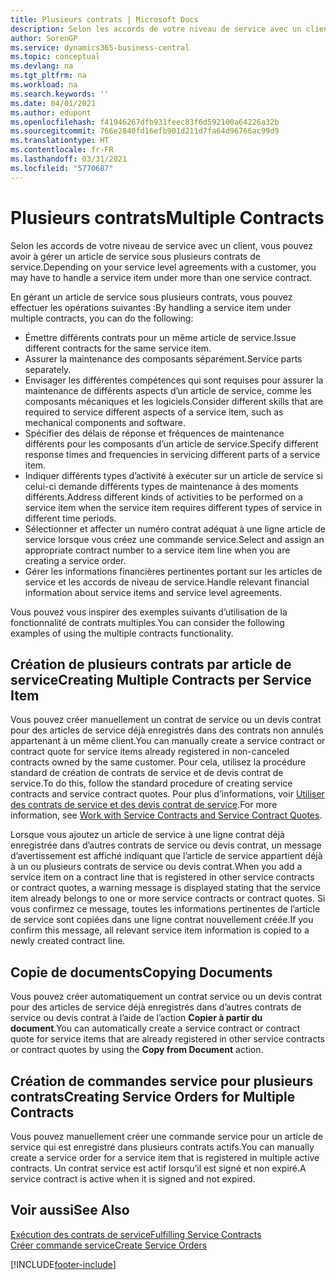 ```yaml
---
title: Plusieurs contrats | Microsoft Docs
description: Selon les accords de votre niveau de service avec un client, vous pouvez avoir à gérer un article de service sous plusieurs contrats de service.
author: SorenGP
ms.service: dynamics365-business-central
ms.topic: conceptual
ms.devlang: na
ms.tgt_pltfrm: na
ms.workload: na
ms.search.keywords: ''
ms.date: 04/01/2021
ms.author: edupont
ms.openlocfilehash: f41946267dfb931feec83f6d592100a64226a32b
ms.sourcegitcommit: 766e2840fd16efb901d211d7fa64d96766ac99d9
ms.translationtype: HT
ms.contentlocale: fr-FR
ms.lasthandoff: 03/31/2021
ms.locfileid: "5770687"
---
```

# <a name="multiple-contracts"></a><span data-ttu-id="17e2c-103">Plusieurs contrats</span><span class="sxs-lookup"><span data-stu-id="17e2c-103">Multiple Contracts</span></span>
<span data-ttu-id="17e2c-104">Selon les accords de votre niveau de service avec un client, vous pouvez avoir à gérer un article de service sous plusieurs contrats de service.</span><span class="sxs-lookup"><span data-stu-id="17e2c-104">Depending on your service level agreements with a customer, you may have to handle a service item under more than one service contract.</span></span>  
  
<span data-ttu-id="17e2c-105">En gérant un article de service sous plusieurs contrats, vous pouvez effectuer les opérations suivantes :</span><span class="sxs-lookup"><span data-stu-id="17e2c-105">By handling a service item under multiple contracts, you can do the following:</span></span>  
  
* <span data-ttu-id="17e2c-106">Émettre différents contrats pour un même article de service.</span><span class="sxs-lookup"><span data-stu-id="17e2c-106">Issue different contracts for the same service item.</span></span>  
* <span data-ttu-id="17e2c-107">Assurer la maintenance des composants séparément.</span><span class="sxs-lookup"><span data-stu-id="17e2c-107">Service parts separately.</span></span>  
* <span data-ttu-id="17e2c-108">Envisager les différentes compétences qui sont requises pour assurer la maintenance de différents aspects d’un article de service, comme les composants mécaniques et les logiciels.</span><span class="sxs-lookup"><span data-stu-id="17e2c-108">Consider different skills that are required to service different aspects of a service item, such as mechanical components and software.</span></span>  
* <span data-ttu-id="17e2c-109">Spécifier des délais de réponse et fréquences de maintenance différents pour les composants d’un article de service.</span><span class="sxs-lookup"><span data-stu-id="17e2c-109">Specify different response times and frequencies in servicing different parts of a service item.</span></span>  
* <span data-ttu-id="17e2c-110">Indiquer différents types d’activité à exécuter sur un article de service si celui-ci demande différents types de maintenance à des moments différents.</span><span class="sxs-lookup"><span data-stu-id="17e2c-110">Address different kinds of activities to be performed on a service item when the service item requires different types of service in different time periods.</span></span>  
* <span data-ttu-id="17e2c-111">Sélectionner et affecter un numéro contrat adéquat à une ligne article de service lorsque vous créez une commande service.</span><span class="sxs-lookup"><span data-stu-id="17e2c-111">Select and assign an appropriate contract number to a service item line when you are creating a service order.</span></span>  
* <span data-ttu-id="17e2c-112">Gérer les informations financières pertinentes portant sur les articles de service et les accords de niveau de service.</span><span class="sxs-lookup"><span data-stu-id="17e2c-112">Handle relevant financial information about service items and service level agreements.</span></span>  
  
<span data-ttu-id="17e2c-113">Vous pouvez vous inspirer des exemples suivants d’utilisation de la fonctionnalité de contrats multiples.</span><span class="sxs-lookup"><span data-stu-id="17e2c-113">You can consider the following examples of using the multiple contracts functionality.</span></span>  
  
## <a name="creating-multiple-contracts-per-service-item"></a><span data-ttu-id="17e2c-114">Création de plusieurs contrats par article de service</span><span class="sxs-lookup"><span data-stu-id="17e2c-114">Creating Multiple Contracts per Service Item</span></span>  
<span data-ttu-id="17e2c-115">Vous pouvez créer manuellement un contrat de service ou un devis contrat pour des articles de service déjà enregistrés dans des contrats non annulés appartenant à un même client.</span><span class="sxs-lookup"><span data-stu-id="17e2c-115">You can manually create a service contract or contract quote for service items already registered in non-canceled contracts owned by the same customer.</span></span> <span data-ttu-id="17e2c-116">Pour cela, utilisez la procédure standard de création de contrats de service et de devis contrat de service.</span><span class="sxs-lookup"><span data-stu-id="17e2c-116">To do this, follow the standard procedure of creating service contracts and service contract quotes.</span></span> <span data-ttu-id="17e2c-117">Pour plus d’informations, voir [Utiliser des contrats de service et des devis contrat de service](service-how-to-create-service-contracts-and-service-contract-quotes.md).</span><span class="sxs-lookup"><span data-stu-id="17e2c-117">For more information, see [Work with Service Contracts and Service Contract Quotes](service-how-to-create-service-contracts-and-service-contract-quotes.md).</span></span>  
  
<span data-ttu-id="17e2c-118">Lorsque vous ajoutez un article de service à une ligne contrat déjà enregistrée dans d’autres contrats de service ou devis contrat, un message d’avertissement est affiché indiquant que l’article de service appartient déjà à un ou plusieurs contrats de service ou devis contrat.</span><span class="sxs-lookup"><span data-stu-id="17e2c-118">When you add a service item on a contract line that is registered in other service contracts or contract quotes, a warning message is displayed stating that the service item already belongs to one or more service contracts or contract quotes.</span></span> <span data-ttu-id="17e2c-119">Si vous confirmez ce message, toutes les informations pertinentes de l’article de service sont copiées dans une ligne contrat nouvellement créée.</span><span class="sxs-lookup"><span data-stu-id="17e2c-119">If you confirm this message, all relevant service item information is copied to a newly created contract line.</span></span>  
  
## <a name="copying-documents"></a><span data-ttu-id="17e2c-120">Copie de documents</span><span class="sxs-lookup"><span data-stu-id="17e2c-120">Copying Documents</span></span>  
<span data-ttu-id="17e2c-121">Vous pouvez créer automatiquement un contrat service ou un devis contrat pour des articles de service déjà enregistrés dans d’autres contrats de service ou devis contrat à l’aide de l’action **Copier à partir du document**.</span><span class="sxs-lookup"><span data-stu-id="17e2c-121">You can automatically create a service contract or contract quote for service items that are already registered in other service contracts or contract quotes by using the **Copy from Document** action.</span></span>  
  
## <a name="creating-service-orders-for-multiple-contracts"></a><span data-ttu-id="17e2c-122">Création de commandes service pour plusieurs contrats</span><span class="sxs-lookup"><span data-stu-id="17e2c-122">Creating Service Orders for Multiple Contracts</span></span>  
<span data-ttu-id="17e2c-123">Vous pouvez manuellement créer une commande service pour un article de service qui est enregistré dans plusieurs contrats actifs.</span><span class="sxs-lookup"><span data-stu-id="17e2c-123">You can manually create a service order for a service item that is registered in multiple active contracts.</span></span> <span data-ttu-id="17e2c-124">Un contrat service est actif lorsqu’il est signé et non expiré.</span><span class="sxs-lookup"><span data-stu-id="17e2c-124">A service contract is active when it is signed and not expired.</span></span>  
  
## <a name="see-also"></a><span data-ttu-id="17e2c-125">Voir aussi</span><span class="sxs-lookup"><span data-stu-id="17e2c-125">See Also</span></span>  
[<span data-ttu-id="17e2c-126">Exécution des contrats de service</span><span class="sxs-lookup"><span data-stu-id="17e2c-126">Fulfilling Service Contracts</span></span>](service-fulfill-service-contracts.md)  
[<span data-ttu-id="17e2c-127">Créer commande service</span><span class="sxs-lookup"><span data-stu-id="17e2c-127">Create Service Orders</span></span>](service-how-to-create-service-orders.md)  


[!INCLUDE[footer-include](includes/footer-banner.md)]